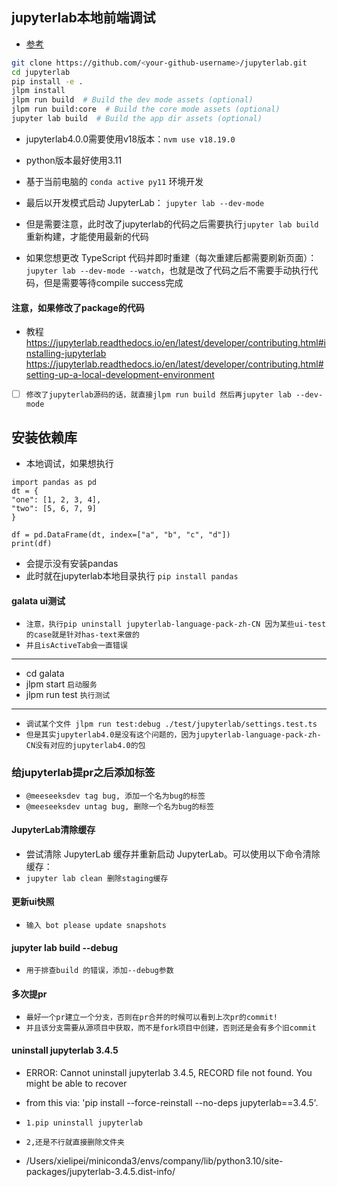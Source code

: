 ## jupyterlab本地前端调试
* [参考]("https://jupyterlab.readthedocs.io/en/stable/developer/contributing.html?highlight=jlpm#build-and-run-the-tests")
```sh
git clone https://github.com/<your-github-username>/jupyterlab.git
cd jupyterlab
pip install -e .
jlpm install
jlpm run build  # Build the dev mode assets (optional)
jlpm run build:core  # Build the core mode assets (optional)
jupyter lab build  # Build the app dir assets (optional)
```
* jupyterlab4.0.0需要使用v18版本：`nvm use v18.19.0 `
* python版本最好使用3.11
* 基于当前电脑的 `conda active py11` 环境开发

* 最后以开发模式启动 JupyterLab：
`jupyter lab --dev-mode`
* 但是需要注意，此时改了jupyterlab的代码之后需要执行`jupyter lab build`重新构建，才能使用最新的代码

* 如果您想更改 TypeScript 代码并即时重建（每次重建后都需要刷新页面）：
`jupyter lab --dev-mode --watch`，也就是改了代码之后不需要手动执行代码，但是需要等待compile success完成


#### 注意，如果修改了package的代码
* 教程 https://jupyterlab.readthedocs.io/en/latest/developer/contributing.html#installing-jupyterlab
  https://jupyterlab.readthedocs.io/en/latest/developer/contributing.html#setting-up-a-local-development-environment
* [ ] `修改了jupyterlab源码的话，就直接jlpm run build 然后再jupyter lab --dev-mode`



## 安装依赖库
* 本地调试，如果想执行
```text
import pandas as pd
dt = {
"one": [1, 2, 3, 4],
"two": [5, 6, 7, 9]
}

df = pd.DataFrame(dt, index=["a", "b", "c", "d"])
print(df)
```
* 会提示没有安装pandas
* 此时就在jupyterlab本地目录执行 `pip install pandas`

#### galata ui测试
* `注意，执行pip uninstall jupyterlab-language-pack-zh-CN 因为某些ui-test的case就是针对has-text来做的`
* `并且isActiveTab会一直错误`
---
* cd galata
* jlpm start `启动服务`
* jlpm run test `执行测试`
---
* `调试某个文件 jlpm run test:debug ./test/jupyterlab/settings.test.ts`
* `但是其实jupyterlab4.0是没有这个问题的，因为jupyterlab-language-pack-zh-CN没有对应的jupyterlab4.0的包`

### 给jupyterlab提pr之后添加标签
* `@meeseeksdev tag bug, 添加一个名为bug的标签`
* `@meeseeksdev untag bug, 删除一个名为bug的标签`


#### JupyterLab清除缓存
* 尝试清除 JupyterLab 缓存并重新启动 JupyterLab。可以使用以下命令清除缓存：
* `jupyter lab clean 删除staging缓存`

#### 更新ui快照
* `输入 bot please update snapshots`

#### jupyter lab build --debug
* `用于排查build 的错误，添加--debug参数`

#### 多次提pr
* `最好一个pr建立一个分支，否则在pr合并的时候可以看到上次pr的commit!`
* `并且该分支需要从源项目中获取，而不是fork项目中创建，否则还是会有多个旧commit`

#### uninstall jupyterlab 3.4.5
* ERROR: Cannot uninstall jupyterlab 3.4.5, RECORD file not found. You might be able to recover
* from this via: 'pip install --force-reinstall --no-deps jupyterlab==3.4.5'.

* `1.pip uninstall jupyterlab`
* `2,还是不行就直接删除文件夹`
* /Users/xielipei/miniconda3/envs/company/lib/python3.10/site-packages/jupyterlab-3.4.5.dist-info/

